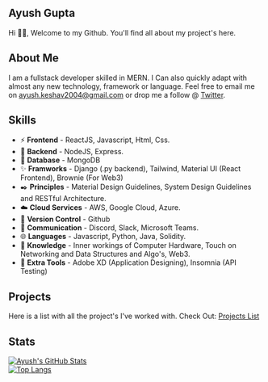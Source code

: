 [Projects List]: /PROJECTS.md

## **Ayush Gupta** 
Hi 👋🏽, Welcome to my Github. You'll find all about my project's here.

## About Me
I am a fullstack developer skilled in MERN. I Can also quickly adapt with almost any new technology, framework or language. Feel free to email me on [ayush.keshav2004@gmail.com](mailto:ayush.keshav2004@gmail.com) or drop me a follow @ [Twitter](https://twitter.com/is_it_ayush).

## **Skills**
- ⚡ **Frontend** - ReactJS, Javascript, Html, Css.
- 🌱 **Backend** - NodeJS, Express.
- 💾 **Database** - MongoDB
- ✨ **Framworks** - Django (.py backend), Tailwind, Material UI (React Frontend), Brownie (For Web3)
- ✒️ **Principles** - Material Design Guidelines, System Design Guidelines and RESTful Architecture.
- ☁️ **Cloud Services** - AWS, Google Cloud, Azure.
- 🤖 **Version Control** - Github
- 📱 **Communication** - Discord, Slack, Microsoft Teams.
- 🌐 **Languages** - Javascript, Python, Java, Solidity.
- 📕 **Knowledge** - Inner workings of Computer Hardware, Touch on Networking and Data Structures and Algo's, Web3.
- 🔧 **Extra Tools** - Adobe XD (Application Designing), Insomnia (API Testing)


## Projects
Here is a list with all the project's I've worked with. Check Out: [Projects List]

## Stats

[![Ayush's GitHub Stats](https://github-readme-stats.vercel.app/api?username=is-it-ayush&show_icons=true&layout=compact&theme=dark)](https://github.com/is-it-ayush)  
[![Top Langs](https://github-readme-stats.vercel.app/api/top-langs/?username=is-it-ayush&layout=compact&theme=dark)](https://github.com/is-it-ayush)


